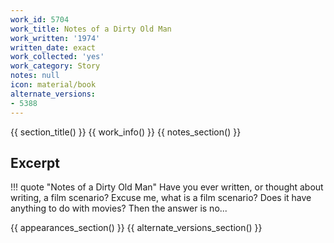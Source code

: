 ```yaml
---
work_id: 5704
work_title: Notes of a Dirty Old Man
work_written: '1974'
written_date: exact
work_collected: 'yes'
work_category: Story
notes: null
icon: material/book
alternate_versions:
- 5388
---
```


{{ section_title() }}
{{ work_info() }}
{{ notes_section() }}
## Excerpt
!!! quote "Notes of a Dirty Old Man"
    Have you ever written, or thought about writing, a film scenario?
    Excuse me, what is a film scenario? Does it have anything to do with movies? Then the answer is no...

{{ appearances_section() }}
{{ alternate_versions_section() }}